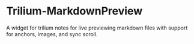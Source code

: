 # Trilium-MarkdownPreview
A widget for trilium notes for live previewing markdown files with support for anchors, images, and sync scroll.
